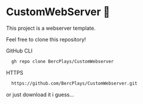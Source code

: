 # CustomWebServer 🧱

This project is a webserver template.

Feel free to clone this repository! 

GitHub CLI
```bash
  gh repo clone BercPlays/CustomWebserver
```

HTTPS
```bash
  https://github.com/BercPlays/CustomWebserver.git
```
or just download it i guess...